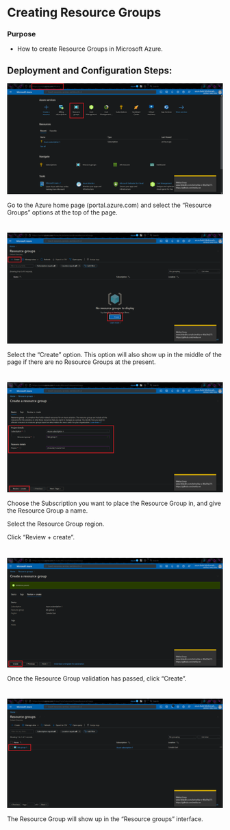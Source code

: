 # Creating Resource Groups

<h3>Purpose</h3>

- How to create Resource Groups in Microsoft Azure.

<h2>Deployment and Configuration Steps:</h2>

<img src="https://raw.githubusercontent.com/melisaaaaaaaaa-er/resource-groups-images/main/1.png"/>

Go to the Azure home page (portal.azure.com) and select the “Resource Groups” options at the top of the page.

#
<img src="https://raw.githubusercontent.com/melisaaaaaaaaa-er/resource-groups-images/main/2.png"/>

Select the “Create” option. This option will also show up in the middle of the page if there are no Resource Groups at the present.

#
<img src="https://raw.githubusercontent.com/melisaaaaaaaaa-er/resource-groups-images/main/3.png"/>

Choose the Subscription you want to place the Resource Group in, and give the Resource Group a name. 

Select the Resource Group region. 

Click “Review + create”.

#
<img src="https://raw.githubusercontent.com/melisaaaaaaaaa-er/resource-groups-images/main/4.png"/>

Once the Resource Group validation has passed, click “Create”.

#
<img src="https://raw.githubusercontent.com/melisaaaaaaaaa-er/resource-groups-images/main/5.png"/>

The Resource Group will show up in the “Resource groups” interface.
